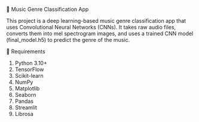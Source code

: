 🎵 Music Genre Classification App

This project is a deep learning-based music genre classification app that uses Convolutional Neural Networks (CNNs). It takes raw audio files, converts them into mel spectrogram images, and uses a trained CNN model (final_model.h5) to predict the genre of the music.

📅 Requirements
1) Python 3.10+
2) TensorFlow
3) Scikit-learn
4) NumPy
5) Matplotlib
6) Seaborn
7) Pandas
8) Streamlit
9) Librosa
